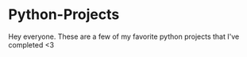 # Python-Projects
Hey everyone. These are a few of my favorite python projects that I've completed &lt;3
